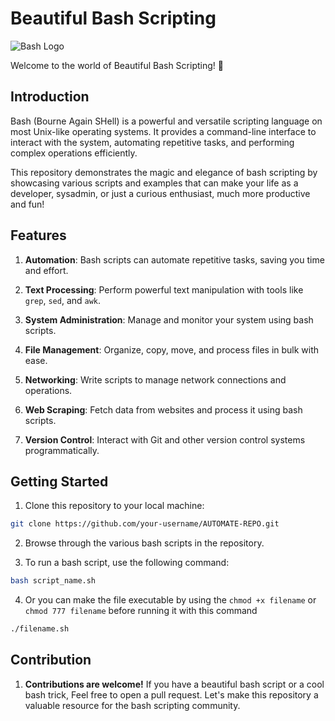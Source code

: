 # Beautiful Bash Scripting

![Bash Logo](https://bashlogo.com/img/logo/png/full_colored_light.png)

Welcome to the world of Beautiful Bash Scripting! 🚀

## Introduction

Bash (Bourne Again SHell) is a powerful and versatile scripting language on most Unix-like operating systems. It provides a command-line interface to interact with the system, automating repetitive tasks, and performing complex operations efficiently.

This repository demonstrates the magic and elegance of bash scripting by showcasing various scripts and examples that can make your life as a developer, sysadmin, or just a curious enthusiast, much more productive and fun!

## Features

1. **Automation**: Bash scripts can automate repetitive tasks, saving you time and effort.

2. **Text Processing**: Perform powerful text manipulation with tools like `grep`, `sed`, and `awk`.

3. **System Administration**: Manage and monitor your system using bash scripts.

4. **File Management**: Organize, copy, move, and process files in bulk with ease.

5. **Networking**: Write scripts to manage network connections and operations.

6. **Web Scraping**: Fetch data from websites and process it using bash scripts.

7. **Version Control**: Interact with Git and other version control systems programmatically.

## Getting Started

1. Clone this repository to your local machine:

```bash
git clone https://github.com/your-username/AUTOMATE-REPO.git
```
2. Browse through the various bash scripts in the repository.

3. To run a bash script, use the following command:

```bash
bash script_name.sh
```
4. Or you can make the file executable by using the ```chmod +x filename``` or ```chmod 777 filename``` before running it with this command

```bash
./filename.sh
```

## Contribution

1. **Contributions are welcome!**
If you have a beautiful bash script or a cool bash trick, 
   Feel free to open a pull request.
Let's make this repository a valuable resource for the bash scripting community.
